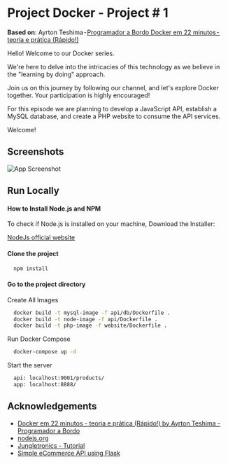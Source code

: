 
# Project Docker - Project # 1

**Based on**: Ayrton Teshima - [Programador a Bordo Docker em 22 minutos - teoria e prática (Rápido!)](https://youtu.be/Kzcz-EVKBEQ?si=f9eCaj9hhruG3wV4)

Hello! Welcome to our Docker series. 

We're here to delve into the intricacies of this technology as we believe in the "learning by doing" approach. 

Join us on this journey by following our channel, and let's explore Docker together. Your participation is highly encouraged!


For this episode we are planning to develop a JavaScript API, establish a MySQL database, and create a PHP website to consume the API services.

Welcome!




## Screenshots

![App Screenshot](https://via.placeholder.com/468x300?text=App+Screenshot+Here)


## Run Locally


#### How to Install Node.js and NPM

To check if Node.js is installed on your machine, 
Download the Installer:


 [NodeJs official website](https://nodejs.org/en/download)

#### Clone the project
```bash
  npm install
```

#### Go to the project directory

Create All Images
```bash
  docker build -t mysql-image -f api/db/Dockerfile .
  docker build -t node-image -f api/Dockerfile .
  docker build -t php-image -f website/Dockerfile .
```

Run Docker Compose

```bash
  docker-compose up -d
```

Start the server

```bash
  api: localhost:9001/products/
  app: localhost:8888/
```


## Acknowledgements

 - [Docker em 22 minutos - teoria e prática (Rápido!) by Ayrton Teshima - Programador a Bordo ](https://youtu.be/Kzcz-EVKBEQ?si=f9eCaj9hhruG3wV4)
 - [nodejs.org](https://nodejs.org/en/download)
 - [Jungletronics - Tutorial](https://medium.com/jungletronics/)
 - [Simple eCommerce API using Flask](https://medium.com/jungletronics/simple-ecommerce-api-using-flask-b192e2079791)

